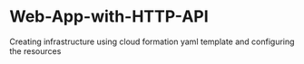 # Web-App-with-HTTP-API

Creating infrastructure using cloud formation yaml template and configuring the resources 



